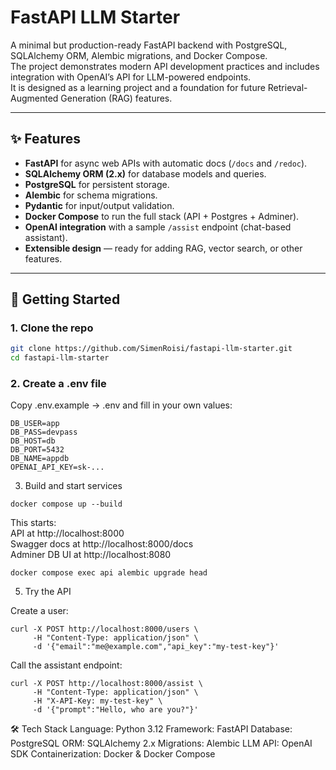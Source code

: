 # FastAPI LLM Starter

A minimal but production-ready FastAPI backend with PostgreSQL, SQLAlchemy ORM, Alembic migrations, and Docker Compose.  
The project demonstrates modern API development practices and includes integration with OpenAI’s API for LLM-powered endpoints.  
It is designed as a learning project and a foundation for future Retrieval-Augmented Generation (RAG) features.

---

## ✨ Features
- **FastAPI** for async web APIs with automatic docs (`/docs` and `/redoc`).
- **SQLAlchemy ORM (2.x)** for database models and queries.
- **PostgreSQL** for persistent storage.
- **Alembic** for schema migrations.
- **Pydantic** for input/output validation.
- **Docker Compose** to run the full stack (API + Postgres + Adminer).
- **OpenAI integration** with a sample `/assist` endpoint (chat-based assistant).
- **Extensible design** — ready for adding RAG, vector search, or other features.

---

## 🚀 Getting Started

### 1. Clone the repo
```bash
git clone https://github.com/SimenRoisi/fastapi-llm-starter.git
cd fastapi-llm-starter
```
### 2. Create a .env file
Copy .env.example → .env and fill in your own values:
```
DB_USER=app
DB_PASS=devpass
DB_HOST=db
DB_PORT=5432
DB_NAME=appdb
OPENAI_API_KEY=sk-...
```
3. Build and start services
```
docker compose up --build
```
This starts:  
API at http://localhost:8000  
Swagger docs at http://localhost:8000/docs  
Adminer DB UI at http://localhost:8080  
```
docker compose exec api alembic upgrade head
```
5. Try the API

Create a user:
```
curl -X POST http://localhost:8000/users \
     -H "Content-Type: application/json" \
     -d '{"email":"me@example.com","api_key":"my-test-key"}'
```

Call the assistant endpoint:
```
curl -X POST http://localhost:8000/assist \
     -H "Content-Type: application/json" \
     -H "X-API-Key: my-test-key" \
     -d '{"prompt":"Hello, who are you?"}'
```

🛠 Tech Stack
Language: Python 3.12
Framework: FastAPI
Database: PostgreSQL
ORM: SQLAlchemy 2.x
Migrations: Alembic
LLM API: OpenAI SDK
Containerization: Docker & Docker Compose
